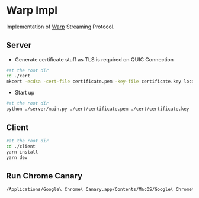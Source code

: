 # Warp Impl
Implementation of [Warp](https://datatracker.ietf.org/doc/draft-lcurley-warp/) Streaming Protocol.
## Server
- Generate certificate stuff as TLS is required on QUIC Connection
```bash
#at the root dir
cd ./cert
mkcert -ecdsa -cert-file certificate.pem -key-file certificate.key localhost 127.0.0.1 ::1 0.0.0.0
```

- Start up
```bash
#at the root dir
python ./server/main.py ./cert/certificate.pem ./cert/certificate.key
```

## Client
```bash
#at the root dir
cd ./client
yarn install
yarn dev
```

## Run Chrome Canary
```bash
/Applications/Google\ Chrome\ Canary.app/Contents/MacOS/Google\ Chrome\ Canary --origin-to-force-quic-on=0.0.0.0:4443
```
